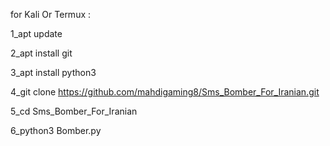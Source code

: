 for Kali Or Termux :

1_apt update

2_apt install git

3_apt install python3

4_git clone https://github.com/mahdigaming8/Sms_Bomber_For_Iranian.git

5_cd Sms_Bomber_For_Iranian

6_python3 Bomber.py
